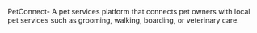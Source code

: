 PetConnect- A pet services platform that connects pet owners with local pet services such as grooming, walking, boarding, or veterinary care. 